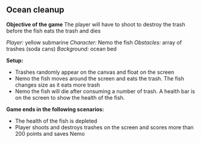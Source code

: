 ## **Ocean cleanup**

**Objective of the game**
The player will have to shoot to destroy the trash before the fish eats the trash and dies

*Player:* yellow submarine 
*Character:* Nemo the fish 
*Obstacles:* array of trashes (soda cans)
*Background:* ocean bed 

**Setup:**
* Trashes randomly appear on the canvas and float on the screen
* Nemo the fish moves around the screen and eats the trash. The fish changes size as it eats more trash
* Nemo the fish will die after consuming a number of trash. A health bar is on the screen to show the health of the fish.

**Game ends in the following scenarios:**
* The health of the fish is depleted
* Player shoots and destroys trashes on the screen and scores more than 200 points and saves Nemo
